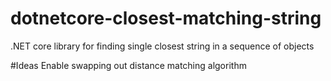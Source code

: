 # dotnetcore-closest-matching-string
.NET core library for finding single closest string in a sequence of objects

#Ideas
Enable swapping out distance matching algorithm
